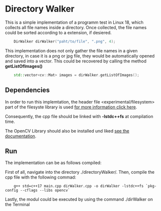 # Directory Walker 

This is a simple implementation of a programm test in Linux 18, which collects all file names inside a directory. Once collected, the file names could be sorted according to a extension, if desiered. 

```cpp
    DirWalker dirWalker("paht/to/file", ".png", 4);
```

This implementation does not only gather the file names in a given directory, in case it is a png or jpg file, they would be automatically opened and saved into a vector. This could be recovered by calling the method **getListOfImages()**

```cpp
    std::vector<cv::Mat> images = dirWalker.getListOfImages();
```

## Dependencies 

In order to run this implemtation, the header file <experimental/filesystem> part of the filesyste library is used [for more information click here](https://en.cppreference.com/w/cpp/header/experimental/filesystem).

Consequently, the cpp file should be linked with **-lstdc++fs**  at compilation time.

The OpenCV Library should also be installed und liked [see the documentation](https://docs.opencv.org/4.x/d2/de6/tutorial_py_setup_in_ubuntu.html).

## Run

The implementation can be as follows compiled:

First of all, navigate into the directory ./directoryWalker/. Then, compile the cpp file with the following commad:

        g++ std=c++17 main.cpp dirWalker.cpp -o dirWalker -lstdc++fs `pkg-config --cflags --libs opencv`

Lastly, the modul could be executed by using the command ./dirWalker on the Terminal